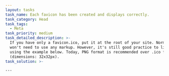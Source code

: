 ```yaml
---
layout: tasks
task_name: Each favicon has been created and displays correctly.
task_category: Head
task_tags:
  - Meta
task_priority: medium
task_detailed_description: >-
  If you have only a favicon.ico, put it at the root of your site. Normally you
  won't need to use any markup. However, it's still good practice to link to it
  using the example below. Today, PNG format is recommended over .ico format
  (dimensions: 32x32px).
task_solution: >-
  ```

  <link rel="icon" type="image/x-icon"
  href="https://example.com/favicon.ico"><link rel="icon" type="image/png"
  href="https://example.com/favicon.png">

  ```
---
```


